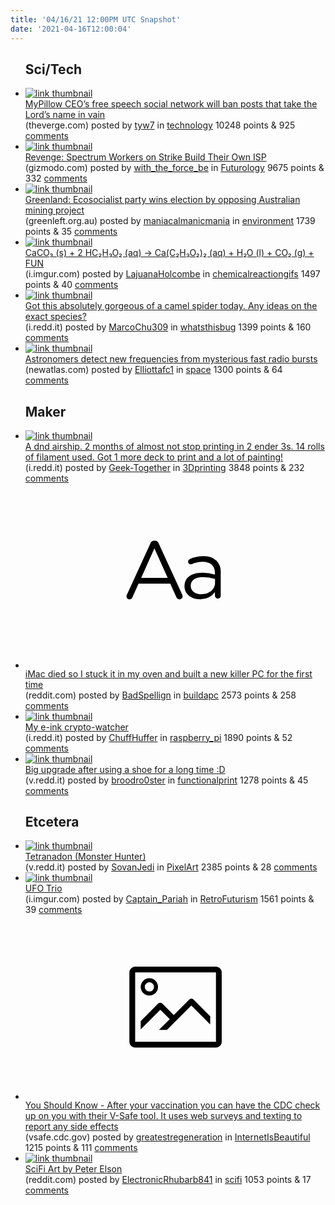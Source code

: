 ```yaml
---
title: '04/16/21 12:00PM UTC Snapshot'
date: '2021-04-16T12:00:04'
---
```

<ul>
<h2>Sci/Tech</h2>

<li><a href='https://www.theverge.com/2021/4/14/22383841/mike-lindell-social-network-frank-free-speech-conservative-censorship'><img src='https://b.thumbs.redditmedia.com/hmAAi5SiPjG2rq8MiU8T-1_mJOMKHSeANCp1jQu0cVI.jpg' alt='link thumbnail'></a><div><div class='linkTitle'><a href='https://www.theverge.com/2021/4/14/22383841/mike-lindell-social-network-frank-free-speech-conservative-censorship'>MyPillow CEO’s free speech social network will ban posts that take the Lord’s name in vain</a></div>(theverge.com) posted by <a href='https://www.reddit.com/user/tyw7'>tyw7</a> in <a href='https://www.reddit.com/r/technology'>technology</a> 10248 points & 925 <a href='https://www.reddit.com/r/technology/comments/mrr3ln/mypillow_ceos_free_speech_social_network_will_ban/'>comments</a></div></li>

<li><a href='https://gizmodo.com/revenge-spectrum-workers-on-strike-build-their-own-isp-1846678437'><img src='https://b.thumbs.redditmedia.com/1mBBuMmLMjIgeCyGvQOKkFSYZ8I8IEc636koHjO_lsQ.jpg' alt='link thumbnail'></a><div><div class='linkTitle'><a href='https://gizmodo.com/revenge-spectrum-workers-on-strike-build-their-own-isp-1846678437'>Revenge: Spectrum Workers on Strike Build Their Own ISP</a></div>(gizmodo.com) posted by <a href='https://www.reddit.com/user/with_the_force_be'>with_the_force_be</a> in <a href='https://www.reddit.com/r/Futurology'>Futurology</a> 9675 points & 332 <a href='https://www.reddit.com/r/Futurology/comments/mrsknm/revenge_spectrum_workers_on_strike_build_their/'>comments</a></div></li>

<li><a href='https://www.greenleft.org.au/content/greenland-ecosocialist-party-wins-election-opposing-australian-mining-project'><img src='https://b.thumbs.redditmedia.com/QctU7hWplx6UiMpGDVML42SQ0Jue7varbK9bsZhMymQ.jpg' alt='link thumbnail'></a><div><div class='linkTitle'><a href='https://www.greenleft.org.au/content/greenland-ecosocialist-party-wins-election-opposing-australian-mining-project'>Greenland: Ecosocialist party wins election by opposing Australian mining project</a></div>(greenleft.org.au) posted by <a href='https://www.reddit.com/user/maniacalmanicmania'>maniacalmanicmania</a> in <a href='https://www.reddit.com/r/environment'>environment</a> 1739 points & 35 <a href='https://www.reddit.com/r/environment/comments/mrdje9/greenland_ecosocialist_party_wins_election_by/'>comments</a></div></li>

<li><a href='https://i.imgur.com/t0e6Uf2.gif'><img src='https://b.thumbs.redditmedia.com/p0D6v9PcySb57UEdJdpNFpGMcnY3BmjK3BDQQm9a-as.jpg' alt='link thumbnail'></a><div><div class='linkTitle'><a href='https://i.imgur.com/t0e6Uf2.gif'>CaCO₃ (s) + 2 HC₂H₃O₂ (aq) → Ca(C₂H₃O₂)₂ (aq) + H₂O (l) + CO₂ (g) + FUN</a></div>(i.imgur.com) posted by <a href='https://www.reddit.com/user/LajuanaHolcombe'>LajuanaHolcombe</a> in <a href='https://www.reddit.com/r/chemicalreactiongifs'>chemicalreactiongifs</a> 1497 points & 40 <a href='https://www.reddit.com/r/chemicalreactiongifs/comments/mrirok/caco₃_s_2_hc₂h₃o₂_aq_cac₂h₃o₂₂_aq_h₂o_l_co₂_g_fun/'>comments</a></div></li>

<li><a href='https://i.redd.it/7fhid0u05dt61.jpg'><img src='https://b.thumbs.redditmedia.com/YAX7IysB3NQ0yVLAC13tA5Hy__sbYDgRkCMNbk_k01w.jpg' alt='link thumbnail'></a><div><div class='linkTitle'><a href='https://i.redd.it/7fhid0u05dt61.jpg'>Got this absolutely gorgeous of a camel spider today. Any ideas on the exact species?</a></div>(i.redd.it) posted by <a href='https://www.reddit.com/user/MarcoChu309'>MarcoChu309</a> in <a href='https://www.reddit.com/r/whatsthisbug'>whatsthisbug</a> 1399 points & 160 <a href='https://www.reddit.com/r/whatsthisbug/comments/mri6hd/got_this_absolutely_gorgeous_of_a_camel_spider/'>comments</a></div></li>

<li><a href='https://newatlas.com/space/fast-radio-bursts-lowest-frequency/'><img src='https://a.thumbs.redditmedia.com/57KWikkFdNNW4q8DrmvmphhCiv7nz1HfI7GrdQhfDO4.jpg' alt='link thumbnail'></a><div><div class='linkTitle'><a href='https://newatlas.com/space/fast-radio-bursts-lowest-frequency/'>Astronomers detect new frequencies from mysterious fast radio bursts</a></div>(newatlas.com) posted by <a href='https://www.reddit.com/user/Elliottafc1'>Elliottafc1</a> in <a href='https://www.reddit.com/r/space'>space</a> 1300 points & 64 <a href='https://www.reddit.com/r/space/comments/mrvqvl/astronomers_detect_new_frequencies_from/'>comments</a></div></li>

<h2>Maker</h2>

<li><a href='https://i.redd.it/7y57ujyttet61.jpg'><img src='https://b.thumbs.redditmedia.com/UT_Ya6S9CX7syNYdBdMYMOBjwkoZkhMRut3OLLM0w4Y.jpg' alt='link thumbnail'></a><div><div class='linkTitle'><a href='https://i.redd.it/7y57ujyttet61.jpg'>A dnd airship. 2 months of almost not stop printing in 2 ender 3s. 14 rolls of filament used. Got 1 more deck to print and a lot of painting!</a></div>(i.redd.it) posted by <a href='https://www.reddit.com/user/Geek-Together'>Geek-Together</a> in <a href='https://www.reddit.com/r/3Dprinting'>3Dprinting</a> 3848 points & 232 <a href='https://www.reddit.com/r/3Dprinting/comments/mrp97h/a_dnd_airship_2_months_of_almost_not_stop/'>comments</a></div></li>

<li><a href='https://www.reddit.com/r/buildapc/comments/mrjlk9/imac_died_so_i_stuck_it_in_my_oven_and_built_a/'><svg version='1.1' viewBox='-34 -12 104 64' preserveAspectRatio='xMidYMid slice' xmlns='http://www.w3.org/2000/svg' xmlns:xlink='http://www.w3.org/1999/xlink'>
    <title>text link thumbnail</title>
    <path d='M12.19,8.84a1.45,1.45,0,0,0-1.4-1h-.12a1.46,1.46,0,0,0-1.42,1L1.14,26.56a1.29,1.29,0,0,0-.14.59,1,1,0,0,0,1,1,1.12,1.12,0,0,0,1.08-.77l2.08-4.65h11l2.08,4.59a1.24,1.24,0,0,0,1.12.83,1.08,1.08,0,0,0,1.08-1.08,1.64,1.64,0,0,0-.14-.57ZM6.08,20.71l4.59-10.22,4.6,10.22Z'>
    </path>
    <path d='M32.24,14.78A6.35,6.35,0,0,0,27.6,13.2a11.36,11.36,0,0,0-4.7,1,1,1,0,0,0-.58.89,1,1,0,0,0,.94.92,1.23,1.23,0,0,0,.39-.08,8.87,8.87,0,0,1,3.72-.81c2.7,0,4.28,1.33,4.28,3.92v.5a15.29,15.29,0,0,0-4.42-.61c-3.64,0-6.14,1.61-6.14,4.64v.05c0,2.95,2.7,4.48,5.37,4.48a6.29,6.29,0,0,0,5.19-2.48V26.9a1,1,0,0,0,1,1,1,1,0,0,0,1-1.06V19A5.71,5.71,0,0,0,32.24,14.78Zm-.56,7.7c0,2.28-2.17,3.89-4.81,3.89-1.94,0-3.61-1.06-3.61-2.86v-.06c0-1.8,1.5-3,4.2-3a15.2,15.2,0,0,1,4.22.61Z'>
    </path>
    </svg></a><div><div class='linkTitle'><a href='https://www.reddit.com/r/buildapc/comments/mrjlk9/imac_died_so_i_stuck_it_in_my_oven_and_built_a/'>iMac died so I stuck it in my oven and built a new killer PC for the first time</a></div>(reddit.com) posted by <a href='https://www.reddit.com/user/BadSpellign'>BadSpellign</a> in <a href='https://www.reddit.com/r/buildapc'>buildapc</a> 2573 points & 258 <a href='https://www.reddit.com/r/buildapc/comments/mrjlk9/imac_died_so_i_stuck_it_in_my_oven_and_built_a/'>comments</a></div></li>

<li><a href='https://i.redd.it/furpfnytcet61.jpg'><img src='https://b.thumbs.redditmedia.com/972raXUogdP6fOXfwZNB4gleCZcBe2OZq51gLKOb0to.jpg' alt='link thumbnail'></a><div><div class='linkTitle'><a href='https://i.redd.it/furpfnytcet61.jpg'>My e-ink crypto-watcher</a></div>(i.redd.it) posted by <a href='https://www.reddit.com/user/ChuffHuffer'>ChuffHuffer</a> in <a href='https://www.reddit.com/r/raspberry_pi'>raspberry_pi</a> 1890 points & 52 <a href='https://www.reddit.com/r/raspberry_pi/comments/mrne5p/my_eink_cryptowatcher/'>comments</a></div></li>

<li><a href='https://v.redd.it/0rej0ige2dt61'><img src='https://b.thumbs.redditmedia.com/1WyfDsidlnA4q7zkHoyoMN6nkEUGtJd4H99yJqQDp1I.jpg' alt='link thumbnail'></a><div><div class='linkTitle'><a href='https://v.redd.it/0rej0ige2dt61'>Big upgrade after using a shoe for a long time :D</a></div>(v.redd.it) posted by <a href='https://www.reddit.com/user/broodro0ster'>broodro0ster</a> in <a href='https://www.reddit.com/r/functionalprint'>functionalprint</a> 1278 points & 45 <a href='https://www.reddit.com/r/functionalprint/comments/mrhx2k/big_upgrade_after_using_a_shoe_for_a_long_time_d/'>comments</a></div></li>

<h2>Etcetera</h2>

<li><a href='https://v.redd.it/x1kkmp2t8gt61'><img src='https://b.thumbs.redditmedia.com/0ZQvGjhxGLlEF48H410ZwuRUZCyHme14nbuWQ4uSXjI.jpg' alt='link thumbnail'></a><div><div class='linkTitle'><a href='https://v.redd.it/x1kkmp2t8gt61'>Tetranadon (Monster Hunter)</a></div>(v.redd.it) posted by <a href='https://www.reddit.com/user/SovanJedi'>SovanJedi</a> in <a href='https://www.reddit.com/r/PixelArt'>PixelArt</a> 2385 points & 28 <a href='https://www.reddit.com/r/PixelArt/comments/mru8o7/tetranadon_monster_hunter/'>comments</a></div></li>

<li><a href='https://i.imgur.com/rMbCEZD.png'><img src='https://b.thumbs.redditmedia.com/cPoNMZppxIpoytjjNmFffhVqU2Oy9yVu9DFp_URAjOI.jpg' alt='link thumbnail'></a><div><div class='linkTitle'><a href='https://i.imgur.com/rMbCEZD.png'>UFO Trio</a></div>(i.imgur.com) posted by <a href='https://www.reddit.com/user/Captain_Pariah'>Captain_Pariah</a> in <a href='https://www.reddit.com/r/RetroFuturism'>RetroFuturism</a> 1561 points & 39 <a href='https://www.reddit.com/r/RetroFuturism/comments/mrpbvl/ufo_trio/'>comments</a></div></li>

<li><a href='https://vsafe.cdc.gov/en/'><svg version='1.1' viewBox='-34 -14 104 64' preserveAspectRatio='xMidYMid meet' xmlns='http://www.w3.org/2000/svg' xmlns:xlink='http://www.w3.org/1999/xlink'>
    <title>link thumbnail</title>
    <path d='M32,4H4A2,2,0,0,0,2,6V30a2,2,0,0,0,2,2H32a2,2,0,0,0,2-2V6A2,2,0,0,0,32,4ZM4,30V6H32V30Z'></path>
    <path d='M8.92,14a3,3,0,1,0-3-3A3,3,0,0,0,8.92,14Zm0-4.6A1.6,1.6,0,1,1,7.33,11,1.6,1.6,0,0,1,8.92,9.41Z'></path>
    <path d='M22.78,15.37l-5.4,5.4-4-4a1,1,0,0,0-1.41,0L5.92,22.9v2.83l6.79-6.79L16,22.18l-3.75,3.75H15l8.45-8.45L30,24V21.18l-5.81-5.81A1,1,0,0,0,22.78,15.37Z'></path>
    </svg></a><div><div class='linkTitle'><a href='https://vsafe.cdc.gov/en/'>You Should Know - After your vaccination you can have the CDC check up on you with their V-Safe tool. It uses web surveys and texting to report any side effects</a></div>(vsafe.cdc.gov) posted by <a href='https://www.reddit.com/user/greatestregeneration'>greatestregeneration</a> in <a href='https://www.reddit.com/r/InternetIsBeautiful'>InternetIsBeautiful</a> 1215 points & 111 <a href='https://www.reddit.com/r/InternetIsBeautiful/comments/mrtenz/you_should_know_after_your_vaccination_you_can/'>comments</a></div></li>

<li><a href='https://www.reddit.com/gallery/mrdp3t'><img src='https://a.thumbs.redditmedia.com/YhkKyQdcFj80fBG_l_OalhQCx-to3mbQU68yDlFLLV8.jpg' alt='link thumbnail'></a><div><div class='linkTitle'><a href='https://www.reddit.com/gallery/mrdp3t'>SciFi Art by Peter Elson</a></div>(reddit.com) posted by <a href='https://www.reddit.com/user/ElectronicRhubarb841'>ElectronicRhubarb841</a> in <a href='https://www.reddit.com/r/scifi'>scifi</a> 1053 points & 17 <a href='https://www.reddit.com/r/scifi/comments/mrdp3t/scifi_art_by_peter_elson/'>comments</a></div></li>

</ul>

